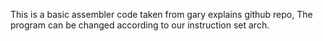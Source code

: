 This is a basic assembler code taken from gary explains github repo,
The program can be changed according to our instruction set arch.
